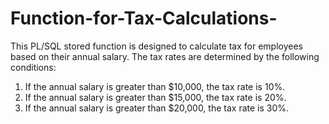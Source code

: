 # Function-for-Tax-Calculations-

This PL/SQL stored function is designed to calculate tax for employees based on their annual salary. The tax rates are determined by the following conditions:

1. If the annual salary is greater than $10,000, the tax rate is 10%.
2. If the annual salary is greater than $15,000, the tax rate is 20%.
3. If the annual salary is greater than $20,000, the tax rate is 30%.
